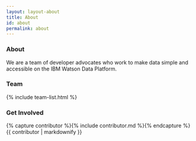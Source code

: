 ```yaml
---
layout: layout-about
title: About
id: about
permalink: about
---
```


<section class="section-block about-section">
  <h3>About</h3>
  <p>
    We are a team of developer advocates who work to make data simple and accessible on the IBM Watson Data Platform.
  </p>
</section>
<section id="team-list" class="section-block">
  <h3>Team</h3>
  {% include team-list.html %}
</section>
<section id="get-involved" class="section-block">
  <h3>Get Involved</h3>
  {% capture contributor %}{% include contributor.md %}{% endcapture %}
  {{ contributor | markdownify }}
</section>

